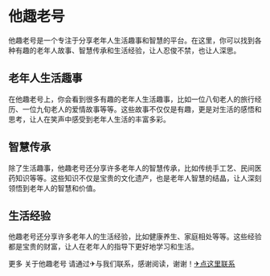 # 他趣老号

他趣老号是一个专注于分享老年人生活趣事和智慧的平台。在这里，你可以找到各种有趣的老年人故事、智慧传承和生活经验，让人忍俊不禁，也让人深思。

## 老年人生活趣事

在他趣老号上，你会看到很多有趣的老年人生活趣事，比如一位八旬老人的旅行经历、一位九旬老人的爱情故事等等。这些故事不仅仅是有趣，更是对生活的感悟和思考，让人在笑声中感受到老年人生活的丰富多彩。

## 智慧传承

除了生活趣事，他趣老号还分享许多老年人的智慧传承，比如传统手工艺、民间医药知识等等。这些知识不仅是宝贵的文化遗产，也是老年人智慧的结晶，让人深刻领悟到老年人的智慧和价值。

## 生活经验

他趣老号还分享许多老年人的生活经验，比如健康养生、家庭相处等等。这些经验都是宝贵的财富，让人在老年人的指导下更好地学习和生活。

更多 关于他趣老号 请通过✈与我们联系，感谢阅读，谢谢！[✈点这里联系](https://gg.k02.cc)